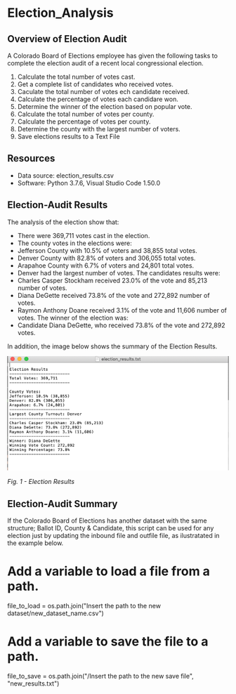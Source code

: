 # Election_Analysis

## Overview of Election Audit 
A Colorado Board of Elections employee has given the following tasks to complete the election audit of a recent local congressional election. 

1. Calculate the total number of votes cast. 
2. Get a complete list of candidates who received votes. 
3. Caculate the total number of votes ech candidate received. 
4. Calculate the percentage of votes each candidare won. 
5. Determine the winner of the election based on popular vote. 
6. Calculate the total number of votes per county.
7. Calculate the percentage of votes per county. 
8. Determine the county with the largest number of voters. 
9. Save elections results to a Text File

## Resources 
- Data source: election_results.csv
- Software: Python 3.7.6, Visual Studio Code 1.50.0 
 
 
 ## Election-Audit Results  
 
 The analysis of the election show that: 
 
 - There were 369,711 votes cast in the election.
 - The county votes in the elections were:
  - Jefferson County with 10.5% of voters and 38,855 total votes.
  - Denver County with 82.8% of voters and 306,055 total votes.
  - Arapahoe County with 6.7% of voters and 24,801 total votes.
 - Denver had the largest number of votes. 
  The candidates results were:
  - Charles Casper Stockham received 23.0% of the vote and 85,213 number of votes.
  - Diana DeGette received 73.8% of the vote and 272,892 number of votes.
  - Raymon Anthony Doane received 3.1% of the vote and 11,606 number of votes. 
 The winner of the election was:
  - Candidate Diana DeGette, who received 73.8% of the vote and 272,892 votes.
 
In addition, the image below shows the summary of the Election Results. 

![image_name](Resources/analysis/election_results.png)

*Fig. 1 - Election Results*
 
 ## Election-Audit Summary 
 
 If the Colorado Board of Elections has another dataset with the same structure; Ballot ID, County & Candidate, this script can be used for any election just by updating the inbound file and outfile file, as ilustratated in the example below. 
 
 # Add a variable to load a file from a path.
file_to_load = os.path.join("Insert the path to the new dataset/new_dataset_name.csv")
# Add a variable to save the file to a path.
file_to_save = os.path.join("/Insert the path to the new save file", "new_results.txt")
 

  
